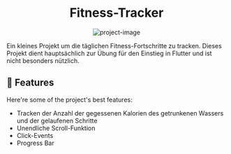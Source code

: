 <h1 align="center" id="title">Fitness-Tracker</h1>

<p align="center"><img src="https://socialify.git.ci/bekirtahagd/fitness-tracker/image?font=Inter&amp;language=1&amp;name=1&amp;owner=1&amp;pattern=Signal&amp;theme=Dark" alt="project-image"></p>

<p id="description">Ein kleines Projekt um die täglichen Fitness-Fortschritte zu tracken. Dieses Projekt dient hauptsächlich zur Übung für den Einstieg in Flutter und ist nicht besonders nützlich.</p>

  
  
<h2>🧐 Features</h2>

Here're some of the project's best features:

*   Tracken der Anzahl der gegessenen Kalorien des getrunkenen Wassers und der gelaufenen Schritte
*   Unendliche Scroll-Funktion
*   Click-Events
*   Progress Bar
